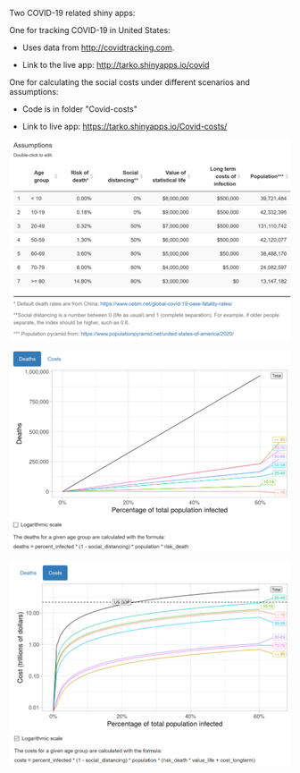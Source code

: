 Two COVID-19 related shiny apps: 

One for tracking COVID-19 in United States:

- Uses data from <http://covidtracking.com>.

- Link to the live app: <http://tarko.shinyapps.io/covid>

One for calculating the social costs under different scenarios and assumptions:

- Code is in folder "Covid-costs"

- Link to live app: <https://tarko.shinyapps.io/Covid-costs/>

![Default assumptions](figures/assumptions.png)

![Expected deaths](figures/deaths.png)

![Social costs](figures/covid-social-costs.png)